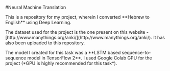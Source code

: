 #Neural Machine Translation

<p>This is a repository for my project, wherein I converted **Hebrew to English** using Deep Learning.</p>
<p>The dataset used for the project is the one present on this website - [http://www.manythings.org/anki/](http://www.manythings.org/anki/). It has also been uploaded to this repository.</p> 
<p>The model I created for this task was a **LSTM based sequence-to-sequence model in TensorFlow 2**. 
I used Google Colab GPU for the project (*GPU is highly recommended for this task*).</p>

